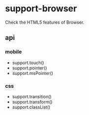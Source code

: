 support-browser
===============

Check the HTML5 features of Browser.

## api
### mobile
- support.touch()
- support.pointer()
- support.msPointer()

### css
- support.transition()
- support.transform()
- support.classList()

